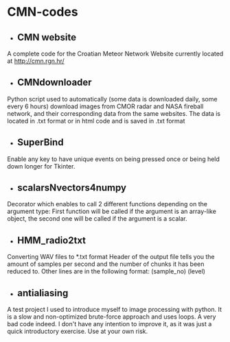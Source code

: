 CMN-codes
=========

  * ## CMN website
  
  A complete code for the Croatian Meteor Network Website currently located at http://cmn.rgn.hr/

  * ## CMNdownloader 
  
  Python script used to automatically (some data is downloaded daily, some every 6 hours) download images from CMOR radar and NASA fireball network, and their corresponding data from the same websites. The data is located in .txt format or in html code and is saved in .txt format

  * ## SuperBind

  Enable any key to have unique events on being pressed once or being held down longer for Tkinter.

  * ## scalarsNvectors4numpy

  Decorator which enables to call 2 different functions depending on the argument type: First function will be called if the argument is an array-like object, the second one will be called if the argument is a scalar.

  * ## HMM_radio2txt
  
  Converting WAV files to *.txt format
  Header of the output file tells you the amount of samples per second and the number of chunks it has been reduced to.
  Other lines are in the following format: (sample_no) (level)

  * ## antialiasing 
    
  A test project I used to introduce myself to image processing with python. It is a slow and non-optimized brute-force approach and uses loops. A very bad code indeed.
  I don't have any intention to improve it, as it was just a quick introductory exercise. Use at your own risk.
